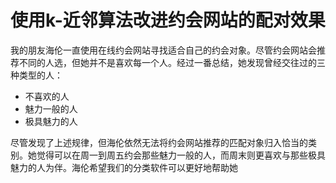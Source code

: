 # 使用k-近邻算法改进约会网站的配对效果

我的朋友海伦一直使用在线约会网站寻找适合自己的约会对象。尽管约会网站会推荐不同的人选，但她并不是喜欢每一个人。经过一番总结，她发现曾经交往过的三种类型的人：

* 不喜欢的人
* 魅力一般的人
* 极具魅力的人

尽管发现了上述规律，但海伦依然无法将约会网站推荐的匹配对象归入恰当的类别。她觉得可以在周一到周五约会那些魅力一般的人，而周末则更喜欢与那些极具魅力的人为伴。海伦希望我们的分类软件可以更好地帮助她



